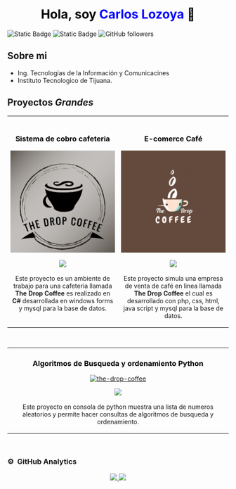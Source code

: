 <div align="center">
<h1 align="center" style="color:black;">Hola, soy <span style="color:blue;">Carlos Lozoya</span> 👋</h1>
</div>

![Static Badge](https://img.shields.io/badge/Apple-white?style=for-the-badge&logo=apple&logoColor=black&labelColor=white&color=white)
![Static Badge](https://img.shields.io/badge/|-white?style=for-the-badge&logoColor=black&labelColor=white&color=white)
![GitHub followers](https://img.shields.io/github/followers/Elcarlos2925?style=for-the-badge&logo=GitHub&logoColor=black&labelColor=white&color=white)
<br>

## Sobre mi
- Ing. Tecnologías de la Información y Comunicacines
- Instituto Tecnologico de Tijuana.

## Proyectos *Grandes*
<table>
<tr>
<td width="50%">
<h3 align="center" style="color:black;">Sistema de cobro cafeteria</h3>
<div align="center">
<a href="https://github.com/Elcarlos2925/WindowsForms_TheDropCoffee.git" target="_blank"><img src="https://github.com/Elcarlos2925/Proyecto/blob/master/img/oldlogo.png" width="400" alt="the-drop-coffee"></a>
<p>
<a href="https://github.com/Elcarlos2925/WindowsForms_TheDropCoffee.git" target="_blank">
<img src="https://img.shields.io/badge/Github-black?style=for-the-badge&logo=Github&logoColor=white&labelColor=black&color=black">
</a>
</p>
<p>Este proyecto es un ambiente de trabajo para una cafeteria llamada <strong>The Drop Coffee</strong> es realizado en <strong>C#</strong> desarrollada en windows forms y mysql para la base de datos.</p>
</div>
                                                                                      
</td>

<td width="50%">
               <br>
<h3 align="center" style="color:black;">E-comerce Café</h3>
<div align="center">                                       
<a href="https://github.com/Elcarlos2925/Proyecto.git" target="_blank"><img src="https://github.com/Elcarlos2925/Proyecto/blob/master/img/logo.png" width="400" alt="the-drop-coffee"></a>
<br>
<p>
<a href="https://github.com/Elcarlos2925/Proyecto.git" target="_blank">
<img src="https://img.shields.io/badge/Github-black?style=for-the-badge&logo=Github&logoColor=white&labelColor=black&color=black">
</a>
</p>
</p>Este proyecto simula una empresa de venta de café en linea llamada <strong>The Drop Coffee</strong> el cual es desarrollado con php, css, html, java script y mysql para la base de datos.</p>
</div>                                                             
</table>                                                                                 
</div>
<br>

<table>
<tr>
<td width="100%">
<h3 align="center" style="color:black;">Algoritmos de Busqueda y ordenamiento Python</h3>
<div align="center">
<a href="https://github.com/Elcarlos2925/Estructura-y-organizacion-de-datos" target="_blank"><img src="https://github.com/Elcarlos2925/Estructura-y-organizacion-de-datos/blob/main/quicksort.png" width="400" alt="the-drop-coffee"></a>
<p>
<a href="https://github.com/Elcarlos2925/Estructura-y-organizacion-de-datos" target="_blank">
<img src="https://img.shields.io/badge/Github-black?style=for-the-badge&logo=Github&logoColor=white&labelColor=black&color=black">
</a>
</p>
<p>Este proyecto en consola de python muestra una lista de numeros aleatorios y permite hacer consultas de algoritmos de busqueda y ordenamiento.</p>
</div>
                                                                                      
</td>                                                    
</table>                                                                                 
</div>
<br>

### ⚙️ &nbsp;GitHub Analytics

<p align="center">
<a href="https://github.com/Elcarlos2925">
  <img height="180em" src="https://github-readme-stats-eight-theta.vercel.app/api?username=Elcarlos2925&show_icons=true&theme=algolia&include_all_commits=true&count_private=true"/>
  <img height="180em" src="https://github-readme-stats-eight-theta.vercel.app/api/top-langs/?username=Elcarlos2925&layout=compact&langs_count=8&theme=algolia"/>
</a>
</p>
